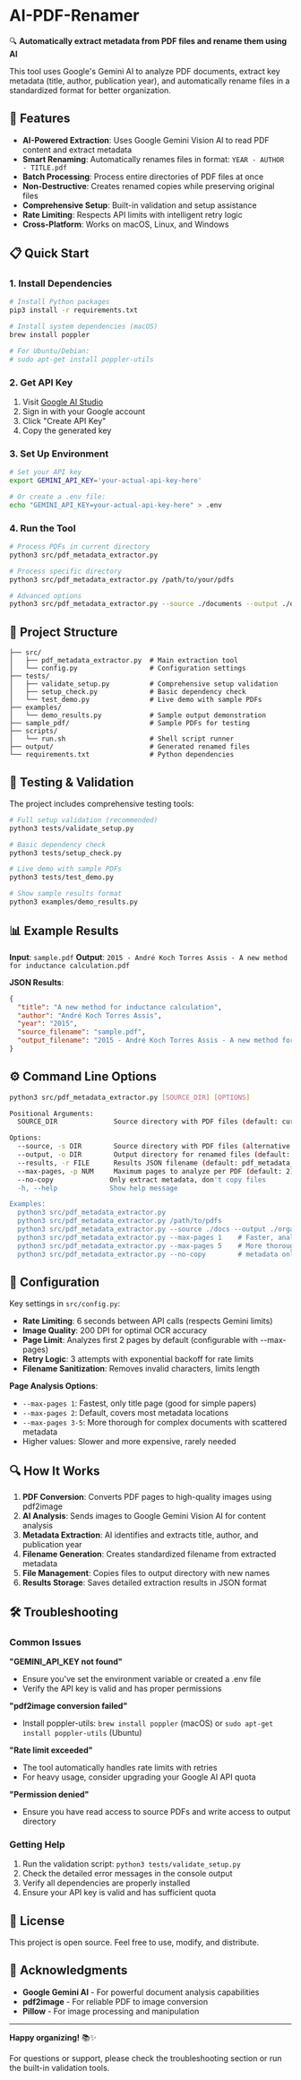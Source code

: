 # AI-PDF-Renamer

🔍 **Automatically extract metadata from PDF files and rename them using AI**

This tool uses Google's Gemini AI to analyze PDF documents, extract key metadata (title, author, publication year), and automatically rename files in a standardized format for better organization.

## 🚀 Features

- **AI-Powered Extraction**: Uses Google Gemini Vision AI to read PDF content and extract metadata
- **Smart Renaming**: Automatically renames files in format: `YEAR - AUTHOR - TITLE.pdf`
- **Batch Processing**: Process entire directories of PDF files at once
- **Non-Destructive**: Creates renamed copies while preserving original files
- **Comprehensive Setup**: Built-in validation and setup assistance
- **Rate Limiting**: Respects API limits with intelligent retry logic
- **Cross-Platform**: Works on macOS, Linux, and Windows

## 📋 Quick Start

### 1. Install Dependencies

```bash
# Install Python packages
pip3 install -r requirements.txt

# Install system dependencies (macOS)
brew install poppler

# For Ubuntu/Debian:
# sudo apt-get install poppler-utils
```

### 2. Get API Key

1. Visit [Google AI Studio](https://aistudio.google.com/app/apikey)
2. Sign in with your Google account
3. Click "Create API Key"
4. Copy the generated key

### 3. Set Up Environment

```bash
# Set your API key
export GEMINI_API_KEY='your-actual-api-key-here'

# Or create a .env file:
echo "GEMINI_API_KEY=your-actual-api-key-here" > .env
```

### 4. Run the Tool

```bash
# Process PDFs in current directory
python3 src/pdf_metadata_extractor.py

# Process specific directory
python3 src/pdf_metadata_extractor.py /path/to/your/pdfs

# Advanced options
python3 src/pdf_metadata_extractor.py --source ./documents --output ./organized
```

## 📁 Project Structure

```
├── src/
│   ├── pdf_metadata_extractor.py  # Main extraction tool
│   └── config.py                  # Configuration settings
├── tests/
│   ├── validate_setup.py          # Comprehensive setup validation
│   ├── setup_check.py             # Basic dependency check
│   └── test_demo.py               # Live demo with sample PDFs
├── examples/
│   └── demo_results.py            # Sample output demonstration
├── sample_pdf/                    # Sample PDFs for testing
├── scripts/
│   └── run.sh                     # Shell script runner
├── output/                        # Generated renamed files
└── requirements.txt               # Python dependencies
```

## 🧪 Testing & Validation

The project includes comprehensive testing tools:

```bash
# Full setup validation (recommended)
python3 tests/validate_setup.py

# Basic dependency check
python3 tests/setup_check.py

# Live demo with sample PDFs
python3 tests/test_demo.py

# Show sample results format
python3 examples/demo_results.py
```

## 📊 Example Results

**Input**: `sample.pdf`
**Output**: `2015 - André Koch Torres Assis - A new method for inductance calculation.pdf`

**JSON Results**:
```json
{
  "title": "A new method for inductance calculation",
  "author": "André Koch Torres Assis",
  "year": "2015",
  "source_filename": "sample.pdf",
  "output_filename": "2015 - André Koch Torres Assis - A new method for inductance calculation.pdf"
}
```

## ⚙️ Command Line Options

```bash
python3 src/pdf_metadata_extractor.py [SOURCE_DIR] [OPTIONS]

Positional Arguments:
  SOURCE_DIR              Source directory with PDF files (default: current directory)

Options:
  --source, -s DIR        Source directory with PDF files (alternative to positional argument)
  --output, -o DIR        Output directory for renamed files (default: ./output)
  --results, -r FILE      Results JSON filename (default: pdf_metadata_results.json)
  --max-pages, -p NUM     Maximum pages to analyze per PDF (default: 2)
  --no-copy              Only extract metadata, don't copy files
  -h, --help             Show help message

Examples:
  python3 src/pdf_metadata_extractor.py
  python3 src/pdf_metadata_extractor.py /path/to/pdfs
  python3 src/pdf_metadata_extractor.py --source ./docs --output ./organized
  python3 src/pdf_metadata_extractor.py --max-pages 1    # Faster, analyze only first page
  python3 src/pdf_metadata_extractor.py --max-pages 5    # More thorough, analyze first 5 pages
  python3 src/pdf_metadata_extractor.py --no-copy        # metadata only
```

## 🔧 Configuration

Key settings in `src/config.py`:

- **Rate Limiting**: 6 seconds between API calls (respects Gemini limits)
- **Image Quality**: 200 DPI for optimal OCR accuracy
- **Page Limit**: Analyzes first 2 pages by default (configurable with --max-pages)
- **Retry Logic**: 3 attempts with exponential backoff for rate limits
- **Filename Sanitization**: Removes invalid characters, limits length

**Page Analysis Options**:
- `--max-pages 1`: Fastest, only title page (good for simple papers)
- `--max-pages 2`: Default, covers most metadata locations
- `--max-pages 3-5`: More thorough for complex documents with scattered metadata
- Higher values: Slower and more expensive, rarely needed

## 🔍 How It Works

1. **PDF Conversion**: Converts PDF pages to high-quality images using pdf2image
2. **AI Analysis**: Sends images to Google Gemini Vision AI for content analysis
3. **Metadata Extraction**: AI identifies and extracts title, author, and publication year
4. **Filename Generation**: Creates standardized filename from extracted metadata
5. **File Management**: Copies files to output directory with new names
6. **Results Storage**: Saves detailed extraction results in JSON format

## 🛠️ Troubleshooting

### Common Issues

**"GEMINI_API_KEY not found"**
- Ensure you've set the environment variable or created a .env file
- Verify the API key is valid and has proper permissions

**"pdf2image conversion failed"**
- Install poppler-utils: `brew install poppler` (macOS) or `sudo apt-get install poppler-utils` (Ubuntu)

**"Rate limit exceeded"**
- The tool automatically handles rate limits with retries
- For heavy usage, consider upgrading your Google AI API quota

**"Permission denied"**
- Ensure you have read access to source PDFs and write access to output directory

### Getting Help

1. Run the validation script: `python3 tests/validate_setup.py`
2. Check the detailed error messages in the console output
3. Verify all dependencies are properly installed
4. Ensure your API key is valid and has sufficient quota

## 📝 License

This project is open source. Feel free to use, modify, and distribute.

## 🙏 Acknowledgments

- **Google Gemini AI** - For powerful document analysis capabilities
- **pdf2image** - For reliable PDF to image conversion
- **Pillow** - For image processing and manipulation

---

**Happy organizing!** 📚✨

For questions or support, please check the troubleshooting section or run the built-in validation tools.
